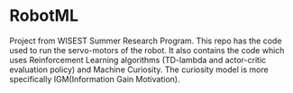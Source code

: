 # RobotML
Project from WISEST Summer Research Program. This repo has the code used to run the servo-motors of the robot. It also contains the code which uses Reinforcement Learning algorithms (TD-lambda and actor-critic evaluation policy) and Machine Curiosity. The curiosity model is more specifically IGM(Information Gain Motivation). 
